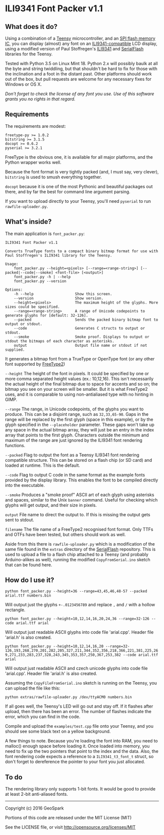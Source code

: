 # ILI9341 Font Packer v1.1

## What does it do?
Using a combination of a [Teensy](https://www.pjrc.com/teensy/) microcontroller, and an
[SPI flash memory IC](http://uk.farnell.com/spansion/s25fl216k0pmfi011/memory-flash-16mb-3v-spi-8soic/dp/2327997), you
can display (almost) any font on an
[ILI9341-compatible](https://www.adafruit.com/products/2478) LCD display, using a modified version of Paul Stoffregen's
[ILI9341](https://github.com/GeoSpark/ILI9341_t3) and [SerialFlash](https://github.com/PaulStoffregen/SerialFlash)
libraries for the Teensy.

Tested with Python 3.5 on Linux Mint 18. Python 2.x will possibly baulk at all the byte and string twiddling, but that shouldn't be hard to fix 
for those with the inclination and a foot in the distant past. Other platforms should work out of the box, but pull
requests are welcome for any necessary fixes for Windows or OS X.

*Don't forget to check the license of any font you use. Use of this software grants you no rights in that regard.*

## Requirements

The requirements are modest:

    freetype-py >= 1.0.2
    bitstring >= 3.1.5
    docopt >= 0.6.2
    pyserial >= 3.2.1

FreeType is the obvious one, it is available for all major platforms, and the Python wrapper works well.

Because the font format is very tightly packed (and, I must say, very clever), `bitstring` is used to smush everything
together.
 
 `docopt` because it is one of the most Pythonic and beautiful packages out there, and by far the best for command line
 argument parsing.
 
 If you want to upload directly to your Teensy, you'll need `pyserial` to run `rawfile-uploader.py`.

## What's inside?
The main application is `font_packer.py`:

    ILI9341 Font Packer v1.1
    
    Converts TrueType fonts to a compact binary bitmap format for use with Paul Stoffregen's ILI9341 library for the Teensy.
    
    Usage:
        font_packer.py --height=<pixels> [--range=<range-string>] [--packed|--code|--smoke] <font-file> [<output>]
        font_packer.py -h | --help
        font_packer.py --version
    
    Options:
        -h --help                   Show this screen.
        --version                   Show version.
        --height=<pixels>           The maximum height of the glyphs. More sizes could be specified. 
        --range=<range-string>      A range of Unicode codepoints to generate glyphs for [default: 32-126].
        --packed                    Sends the packed binary bitmap font to output or stdout.
        --code                      Generates C structs to output or stdout.
        --smoke                     Smoke proof. Displays to output or stdout the bitmaps of each character as asterisks.
        output                      Output file name or stdout if not supplied.

It generates a bitmap font from a TrueType or OpenType font (or any other font supported by
[FreeType2](https://www.freetype.org/freetype2/docs/ft2faq.html))

`--height` The height of the font in pixels. It could be specified by one or more comma separated height values (ex.: 10,12,16). 
This isn't necessarily the actual height of the final bitmap due to space 
for accents and so on; the bitmap you see on your screen will be smaller. But it is what FreeType2 uses, and it is
comparable to using non-antialiased type with no hinting in GIMP.

`--range` The range, in Unicode codepoints, of the glyphs you want to produce. This can be a disjoint range, such as `32,33,65-90`.
Gaps in the range will be replaced by the first glyph (space in this example), or by the glyph specified in the
`--placeholder` parameter. These gaps won't take up any space in the actual bitmap array, they will just be an entry in 
the index array that points to the first glyph. Characters outside the minimum and maximum of the range are just ignored
by the ILI9341 font rendering functions.

`--packed` Flag to output the font as a Teensy ILI9341 font rendering compatible structure. This can be stored on a
flash chip (or SD card) and loaded at runtime. This is the default.

`--code` Flag to output C code in the same format as the example fonts provided by the display library. This enables the
font to be compiled directly into the executable.

`--smoke` Produces a "smoke proof" ASCII art of each glyph using asterisks and spaces, similar to the Unix `banner`
command. Useful for checking which glyphs will get output, and their size in pixels.

`output` File name to direct the output to. If this is missing the output gets sent to stdout.

`filename` The file name of a FreeType2 recognised font format. Only TTFs and OTFs have been tested, but others should
work as well.

Aside from this there is `rawfile-uploader.py` which is a modification of the same file found in the `extras` directory
of the [SerialFlash](https://github.com/PaulStoffregen/SerialFlash) repository. This is used to upload a file to a flash
chip attached to a Teensy (and probably Arduino-alikes as well), running the modified `CopyFromSerial.ino` sketch that 
can be found here.

## How do I use it?

`python font_packer.py --height=36 --range=43,45,46,48-57 --packed arial.ttf numbers.bin`

Will output just the glyphs `+-.0123456789` and replace `,` and `/` with a hollow rectangle.

`python font_packer.py --height=10,12,14,16,20,24,36 --range=32-126 --code arial.ttf arial`

Will output just readable ASCII glyphs into code file 'arial.cpp'. Header file 'arial.h' is also created.

`python font_packer.py --height=10,12,14,16,20 --range=32-126,193,268,270,201,282,205,327,211,344,352,356,218,366,221,381,225,269,271,233,283,237,328,243,345,353,357,250,367,253,382 --code arial.ttf arial`

Will output just readable ASCII and czech unicode glyphs into code file 'arial.cpp'. Header file 'arial.h' is also created.

Assuming the `CopyFileFromSerial.ino` sketch is running on the Teensy, you can upload the file like this:

`python extras/rawfile-uploader.py /dev/ttyACM0 numbers.bin`

If all goes well, the Teensy's LED will go out and stay off. If it flashes after upload, then there has been an error.
The number of flashes indicate the error, which you can find in the code.

Compile and upload the `examples/test.cpp` file onto your Teensy, and you should see some black text on a yellow
background.

A few things to note. Because you're loading the font into RAM, you need to malloc() enough space before loading it.
Once loaded into memory, you need to fix up the two pointers that point to the index and the data. Also, the font
rendering code expects a reference to a `ILI9341_t3_font_t` struct, so don't forget to dereference the pointer to your 
font you just allocated.

## To do
The rendering library only supports 1-bit fonts. It would be good to provide at least 2-bit anti-aliased fonts.

---
Copyright (c) 2016 GeoSpark

Portions of this code are released under the MIT License (MIT)

See the LICENSE file, or visit http://opensource.org/licenses/MIT
